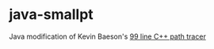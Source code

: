 # java-smallpt

Java modification of Kevin Baeson's [99 line C++ path tracer](http://www.kevinbeason.com/smallpt/)
